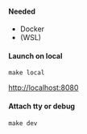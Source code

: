 #### Needed
- Docker
- (WSL)

#### Launch on local

```
make local
```

[http://localhost:8080]()

#### Attach tty or debug

```
make dev
```
